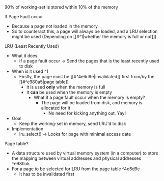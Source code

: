 90% of working-set is stored within 10% of the memory

If Page Fault occur
- Because a page not loaded in the memory
- So to counteract this, a page will always be loaded, and a LRU selection might be used (Depending on [[#^1|whether the memory is full or not]])

LRU (Least Recently Used)
- What it does
	- If a page fault occur -> Send the pages that is the least recently used to disk
- When is it used ^1
	- Firstly, the page must be [[#^4e6d9e|invalidated]] first from/by the [[#^e980a5|page table]]
		- It is used **only** when the memory is full
		- It **can** be used when the memory is empty
			- What if a page fault occur when the memory is empty?
				- The page will be loaded from disk, and memory is allocated for it
					- No need for kicking anything out, Yay!
- Goal
	- Keep the working-set in memory, send LRU'd to disk
- Implementation
	- lru_select() -> Looks for page with minimal access date

Page table?
- A data structure used by virtual memory system (in a computer) to store the mapping between virtual addresses and physical addresses ^e980a5
- For a page to be selected for LRU from the page table ^4e6d9e
	- It has to be invalidated first